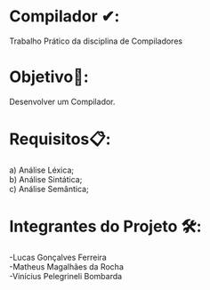 # Compilador ✔:
Trabalho Prático da disciplina de Compiladores

# Objetivo🎯:
Desenvolver um Compilador.

# Requisitos📋:
a) Análise Léxica; \
b) Análise Sintática; \
c) Análise Semântica; 

# Integrantes do Projeto 🛠️:

-Lucas Gonçalves Ferreira \
-Matheus Magalhães da Rocha \
-Vinícius Pelegrineli Bombarda


